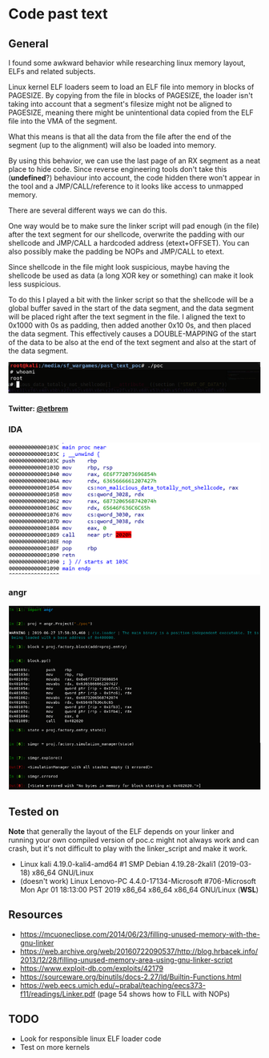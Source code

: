 # Code past text

## General

I found some awkward behavior while researching linux memory layout, ELFs and related subjects.


Linux kernel ELF loaders seem to load an ELF file into memory in blocks of PAGESIZE.
By copying from the file in blocks of PAGESIZE, the loader isn't taking into account that a segment's filesize might not be aligned to PAGESIZE, meaning there might be unintentional data copied from the ELF file into the VMA of the segment.

What this means is that all the data from the file after the end of the segment (up to the alignment) will also be loaded into memory.

By using this behavior, we can use the last page of an RX segment as a neat place to hide code. Since reverse engineering tools don't take this (__undefined__?) behaviour into account, the code hidden there won't appear in the tool and a JMP/CALL/reference to it looks like access to unmapped memory.

There are several different ways we can do this.

One way would be to make sure the linker script will pad enough (in the file) after the text segment for our shellcode, overwrite the padding with our shellcode and JMP/CALL a hardcoded address (etext+OFFSET). You can also possibly make the padding be NOPs and JMP/CALL to etext.

Since shellcode in the file might look suspicious, maybe having the shellcode be used as data (a long XOR key or something) can make it look less suspicious.

To do this I played a bit with the linker script so that the shellcode will be a global buffer saved in the start of the data segment, and the data segment will be placed right after the text segment in the file.
I aligned the text to 0x1000 with 0s as padding, then added another 0x10 0s, and then placed the data segment. This effectively causes a DOUBLE-MAPPING of the start of the data to be also at the end of the text segment and also at the start of the data segment.

![POC](images/code_past_text_poc.PNG)

#### __Twitter: [@etbrem](https://twitter.com/etbrem)__



### IDA
![IDA](images/code_past_text_ida.PNG)

### angr
![angr](images/code_past_text_angr.PNG)

## Tested on

__Note__ that generally the layout of the ELF depends on your linker and running your own compiled version of poc.c might not always work and can crash, but it's not difficult to play with the linker_script and make it work.

* Linux kali 4.19.0-kali4-amd64 #1 SMP Debian 4.19.28-2kali1 (2019-03-18) x86_64 GNU/Linux
* (doesn't work) Linux Lenovo-PC 4.4.0-17134-Microsoft #706-Microsoft Mon Apr 01 18:13:00 PST 2019 x86_64 x86_64 x86_64 GNU/Linux (__WSL__)

## Resources

* <https://mcuoneclipse.com/2014/06/23/filling-unused-memory-with-the-gnu-linker>
* <https://web.archive.org/web/20160722090537/http://blog.hrbacek.info/2013/12/28/filling-unused-memory-area-using-gnu-linker-script>
* <https://www.exploit-db.com/exploits/42179>
* <https://sourceware.org/binutils/docs-2.27/ld/Builtin-Functions.html>
* <https://web.eecs.umich.edu/~prabal/teaching/eecs373-f11/readings/Linker.pdf> (page 54 shows how to FILL with NOPs)


## TODO
- Look for responsible linux ELF loader code
- Test on more kernels
